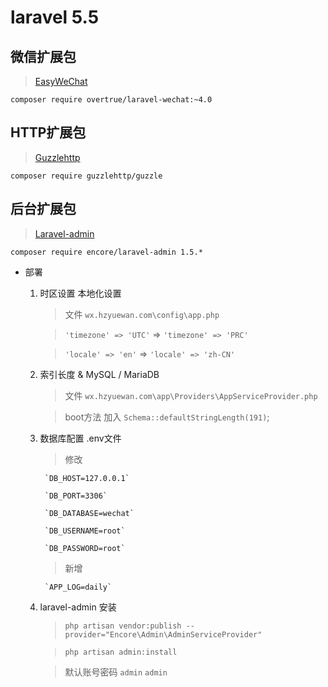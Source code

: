# laravel 5.5


## 微信扩展包

> [EasyWeChat](https://github.com/overtrue/laravel-wechat)

    composer require overtrue/laravel-wechat:~4.0

## HTTP扩展包

> [Guzzlehttp](https://github.com/guzzle/guzzle)

    composer require guzzlehttp/guzzle

## 后台扩展包

> [Laravel-admin](http://laravel-admin.org/docs/#/zh/installation)

    composer require encore/laravel-admin 1.5.*

* 部署

    1. 时区设置 本地化设置

        > 文件 `wx.hzyuewan.com\config\app.php`

        > `'timezone' => 'UTC'` => `'timezone' => 'PRC'`

        > `'locale' => 'en'` => `'locale' => 'zh-CN'`

    1. 索引长度 & MySQL / MariaDB

        > 文件 `wx.hzyuewan.com\app\Providers\AppServiceProvider.php`

        > boot方法 加入 `Schema::defaultStringLength(191)`;

    1. 数据库配置 .env文件

        > 修改

            `DB_HOST=127.0.0.1`

            `DB_PORT=3306`

            `DB_DATABASE=wechat`

            `DB_USERNAME=root`

            `DB_PASSWORD=root`

        > 新增

            `APP_LOG=daily`

    1. laravel-admin 安装

        > `php artisan vendor:publish --provider="Encore\Admin\AdminServiceProvider"`

        > `php artisan admin:install`

        > 默认账号密码 `admin` `admin`
